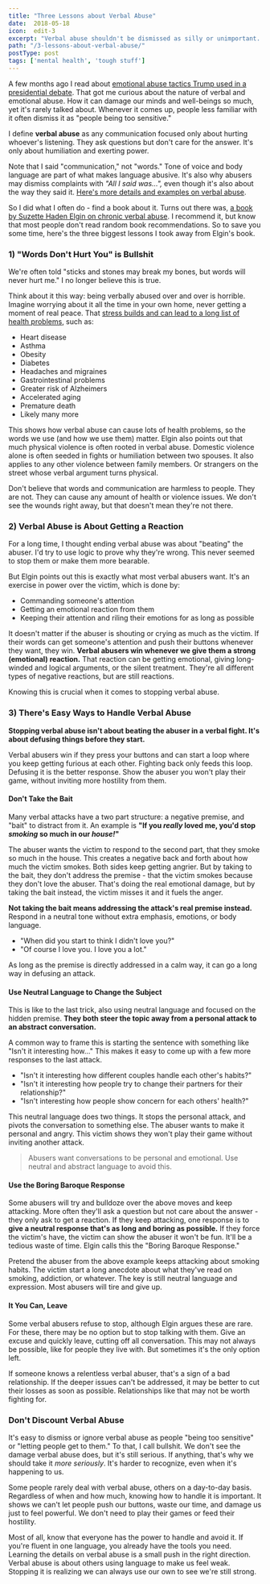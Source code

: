 ```yaml
---
title: "Three Lessons about Verbal Abuse"
date:  2018-05-18
icon:  edit-3
excerpt: "Verbal abuse shouldn't be dismissed as silly or unimportant. There's easy ways to recognize and handle it."
path: "/3-lessons-about-verbal-abuse/"
postType: post
tags: ['mental health', 'tough stuff']
---
```


A few months ago I read about [emotional abuse tactics Trump used in a presidential debate](https://everydayfeminism.com/2016/09/trump-emotional-abuse-tactics/). That got me curious about the nature of verbal and emotional abuse. How it can damage our minds and well-beings so much, yet it's rarely talked about. Whenever it comes up, people less familiar with it often dismiss it as "people being too sensitive."

I define **verbal abuse** as any communication focused only about hurting whoever's listening. They ask questions but don't care for the answer. It's only about humiliation and exerting power.

Note that I said "communication," not "words." Tone of voice and body language are part of what makes language abusive. It's also why abusers may dismiss complaints with _"All I said was...",_ even though it's also about the way they said it. [Here's more details and examples on verbal abuse](https://www.healthyplace.com/abuse/verbal-abuse/what-is-verbal-abuse).

So I did what I often do - find a book about it. Turns out there was, [a book by Suzette Haden Elgin on chronic verbal abuse](https://www.amazon.com/You-Cant-Say-That-Abuse/dp/0471003999). I recommend it, but know that most people don't read random book recommendations. So to save you some time, here's the three biggest lessons I took away from Elgin's book.

### 1) "Words Don't Hurt You" is Bullshit

We're often told "sticks and stones may break my bones, but words will never hurt me." I no longer believe this is true.

Think about it this way: being verbally abused over and over is horrible. Imagine worrying about it all the time in your own home, never getting a moment of real peace. That [stress builds and can lead to a long list of health problems](https://www.webmd.com/balance/stress-management/features/10-fixable-stress-related-health-problems#1), such as:

* Heart disease
* Asthma
* Obesity
* Diabetes
* Headaches and migraines
* Gastrointestinal problems
* Greater risk of Alzheimers
* Accelerated aging
* Premature death
* Likely many more

This shows how verbal abuse can cause lots of health problems, so the words we use (and how we use them) matter. Elgin also points out that much physical violence is often rooted in verbal abuse. Domestic violence alone is often seeded in fights or humiliation between two spouses. It also applies to any other violence between family members. Or strangers on the street whose verbal argument turns physical.

Don't believe that words and communication are harmless to people. They are not. They can cause any amount of health or violence issues. We don't see the wounds right away, but that doesn't mean they're not there.

### 2) Verbal Abuse is About Getting a Reaction

For a long time, I thought ending verbal abuse was about "beating" the abuser. I'd try to use logic to prove why they're wrong. This never seemed to stop them or make them more bearable.

But Elgin points out this is exactly what most verbal abusers want. It's an exercise in power over the victim, which is done by:

* Commanding someone's attention
* Getting an emotional reaction from them
* Keeping their attention and riling their emotions for as long as possible

It doesn't matter if the abuser is shouting or crying as much as the victim. If their words can get someone's attention and push their buttons whenever they want, they win. **Verbal abusers win whenever we give them a strong (emotional) reaction.** That reaction can be getting emotional, giving long-winded and logical arguments, or the silent treatment. They're all different types of negative reactions, but are still reactions.

Knowing this is crucial when it comes to stopping verbal abuse.

### 3) There's Easy Ways to Handle Verbal Abuse

**Stopping verbal abuse isn't about beating the abuser in a verbal fight. It's about defusing things before they start.**

Verbal abusers win if they press your buttons and can start a loop where you keep getting furious at each other. Fighting back only feeds this loop. Defusing it is the better response. Show the abuser you won't play their game, without inviting more hostility from them.

#### Don't Take the Bait

Many verbal attacks have a two part structure: a negative premise, and "bait" to distract from it. An example is **"If you _really_ loved me, you'd stop _smoking_ so much in our _house!_"**

The abuser wants the victim to respond to the second part, that they smoke so much in the house. This creates a negative back and forth about how much the victim smokes. Both sides keep getting angrier. But by taking to the bait, they don't address the premise - that the victim smokes because they don't love the abuser. That's doing the real emotional damage, but by taking the bait instead, the victim misses it and it fuels the anger.

**Not taking the bait means addressing the attack's real premise instead.** Respond in a neutral tone without extra emphasis, emotions, or body language.

* "When did you start to think I didn't love you?"
* "Of course I love you. I love you a lot."

As long as the premise is directly addressed in a calm way, it can go a long way in defusing an attack.

#### Use Neutral Language to Change the Subject

This is like to the last trick, also using neutral language and focused on the hidden premise. **They both steer the topic away from a personal attack to an abstract conversation.**

A common way to frame this is starting the sentence with something like "Isn't it interesting how..." This makes it easy to come up with a few more responses to the last attack.

* "Isn't it interesting how different couples handle each other's habits?"
* "Isn't it interesting how people try to change their partners for their relationship?"
* "Isn't interesting how people show concern for each others' health?"

This neutral language does two things. It stops the personal attack, and pivots the conversation to something else. The abuser wants to make it personal and angry. This victim shows they won't play their game without inviting another attack.

> Abusers want conversations to be personal and emotional. Use neutral and abstract language to avoid this.

#### Use the Boring Baroque Response

Some abusers will try and bulldoze over the above moves and keep attacking. More often they'll ask a question but not care about the answer - they only ask to get a reaction. If they keep attacking, one response is to **give a neutral response that's as long and boring as possible.** If they force the victim's have, the victim can show the abuser it won't be fun. It'll be a tedious waste of time. Elgin calls this the "Boring Baroque Response."

Pretend the abuser from the above example keeps attacking about smoking habits. The victim start a long anecdote about what they've read on smoking, addiction, or whatever. The key is still neutral language and expression. Most abusers will tire and give up.

#### It You Can, Leave

Some verbal abusers refuse to stop, although Elgin argues these are rare. For these, there may be no option but to stop talking with them. Give an excuse and quickly leave, cutting off all conversation. This may not always be possible, like for people they live with. But sometimes it's the only option left.

If someone knows a relentless verbal abuser, that's a sign of a bad relationship. If the deeper issues can't be addressed, it may be better to cut their losses as soon as possible. Relationships like that may not be worth fighting for.

### Don't Discount Verbal Abuse

It's easy to dismiss or ignore verbal abuse as people "being too sensitive" or "letting people get to them." To that, I call bullshit. We don't see the damage verbal abuse does, but it's still serious. If anything, that's why we should take it _more seriously_. It's harder to recognize, even when it's happening to us.

Some people rarely deal with verbal abuse, others on a day-to-day basis. Regardless of when and how much, knowing how to handle it is important. It shows we can't let people push our buttons, waste our time, and damage us just to feel powerful. We don't need to play their games or feed their hostility.

Most of all, know that everyone has the power to handle and avoid it. If you're fluent in one language, you already have the tools you need. Learning the details on verbal abuse is a small push in the right direction. Verbal abuse is about others using language to make us feel weak. Stopping it is realizing we can always use our own to see we're still strong.
